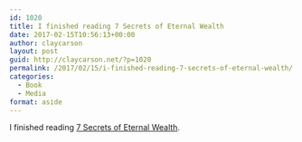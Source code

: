 ```yaml
---
id: 1020
title: I finished reading 7 Secrets of Eternal Wealth
date: 2017-02-15T10:56:13+00:00
author: claycarson
layout: post
guid: http://claycarson.net/?p=1020
permalink: /2017/02/15/i-finished-reading-7-secrets-of-eternal-wealth/
categories:
  - Book
  - Media
format: aside
---
```

I finished reading [7 Secrets of Eternal Wealth](https://www.amazon.com/gp/product/154406294X/ref=as_li_tl?ie=UTF8&camp=1789&creative=9325&creativeASIN=154406294X&linkCode=as2&tag=claycarson0c-20&linkId=2d99bb10e3be6fe3f7b192128f42e55d).